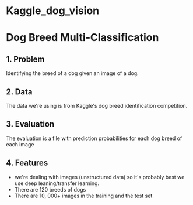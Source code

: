 # Kaggle_dog_vision

# Dog Breed Multi-Classification

## 1. Problem

Identifying the breed of a dog given an image of a dog.

## 2. Data

The data we're using is from Kaggle's dog breed identification competition.

## 3. Evaluation

The evaluation is a file with prediction probabilities for each dog breed of each image

## 4. Features

* we're dealing with images (unstructured data) so it's probably best we use deep leaning/transfer learning.
* There are 120 breeds of dogs
* There are 10, 000+ images in the training and the test set
